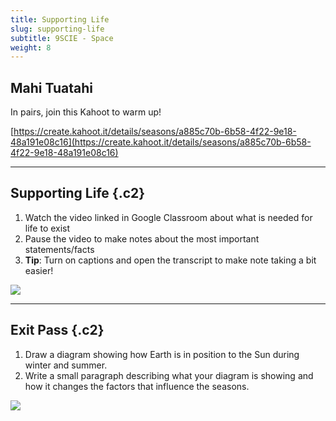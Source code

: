 ```yaml
---
title: Supporting Life
slug: supporting-life
subtitle: 9SCIE - Space
weight: 8
---
```


## Mahi Tuatahi

In pairs, join this Kahoot to warm up!

[https://create.kahoot.it/details/seasons/a885c70b-6b58-4f22-9e18-48a191e08c16](https://create.kahoot.it/details/seasons/a885c70b-6b58-4f22-9e18-48a191e08c16)

---

## Supporting Life {.c2}

1. Watch the video linked in Google Classroom about what is needed for life to exist
2. Pause the video to make notes about the most important statements/facts
3. __Tip__: Turn on captions and open the transcript to make note taking a bit easier!

![](../assets/transcript.png)

---

## Exit Pass {.c2}

1. Draw a diagram showing how Earth is in position to the Sun during winter and summer.
2. Write a small paragraph describing what your diagram is showing and how it changes the factors that influence the seasons.

![](https://cdn.mos.cms.futurecdn.net/mS8qQBqWnMg2Pjr9x3esvj.jpg)